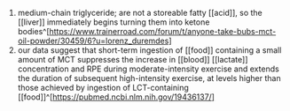 1. medium-chain triglyceride; are not a storeable fatty [[acid]], so the [[liver]] immediately begins turning them into ketone bodies^[https://www.trainerroad.com/forum/t/anyone-take-bubs-mct-oil-powder/30459/6?u=lorenz_duremdes]
2. our data suggest that short-term ingestion of [[food]] containing a small amount of MCT suppresses the increase in [[blood]] [[lactate]] concentration and RPE during moderate-intensity exercise and extends the duration of subsequent high-intensity exercise, at levels higher than those achieved by ingestion of LCT-containing [[food]]^[https://pubmed.ncbi.nlm.nih.gov/19436137/]